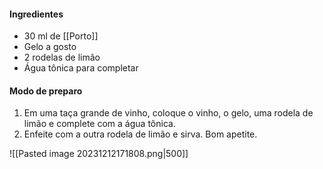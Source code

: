 #### Ingredientes

-  30 ml de [[Porto]]
-  Gelo a gosto
-  2 rodelas de limão
-  Água tônica para completar

#### Modo de preparo

1. Em uma taça grande de vinho, coloque o vinho, o gelo, uma rodela de limão e complete com a água tônica.
2. Enfeite com a outra rodela de limão e sirva. Bom apetite.



![[Pasted image 20231212171808.png|500]]
